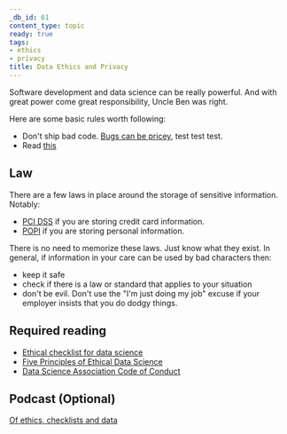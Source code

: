 ```yaml
---
_db_id: 61
content_type: topic
ready: true
tags:
- ethics
- privacy
title: Data Ethics and Privacy
---
```


Software development and data science can be really powerful. And with great power come great responsibility, Uncle Ben was right.

Here are some basic rules worth following:

- Don't ship bad code. [Bugs can be pricey](https://raygun.com/blog/costly-software-errors-history/), test test test.
- Read [this](https://www.computer.org/education/code-of-ethics)

## Law

There are a few laws in place around the storage of sensitive information. Notably:

- [PCI DSS](https://www.pcisecuritystandards.org/) if you are storing credit card information.
- [POPI](https://www.miltons.law.za/a-summary-of-popi-the-protection-of-personal-information-act-act-no-4-of-2013/) if you are storing personal information.

There is no need to memorize these laws. Just know what they exist. In general, if information in your care can be used by bad characters then:

- keep it safe
- check if there is a law or standard that applies to your situation
- don't be evil. Don't use the "I'm just doing my job" excuse if your employer insists that you do dodgy things.

## Required reading

- [Ethical checklist for data science](https://dssg.uchicago.edu/2015/09/18/an-ethical-checklist-for-data-science/)
- [Five Principles of Ethical Data Science](https://towardsdatascience.com/5-principles-for-big-data-ethics-b5df1d105cd3)
- [Data Science Association Code of Conduct](http://www.datascienceassn.org/code-of-conduct.html)

## Podcast (Optional)

[Of ethics, checklists and data](https://dev.to/podcast__init__/of-checklists-ethics-and-data-with-emily-miller-and-peter-bull)
